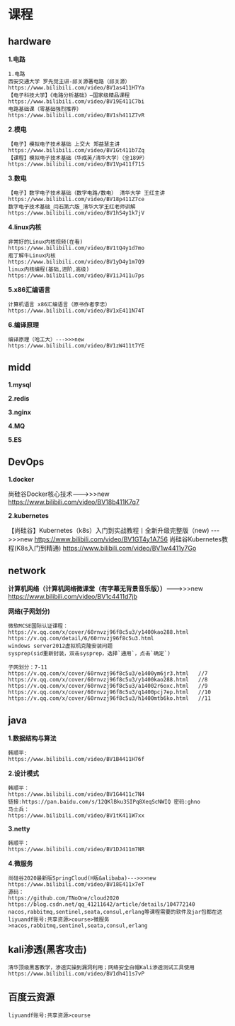 # 课程

## hardware 

**1.电路**

    1.电路
    西安交通大学 罗先觉主讲-邱关源著电路（邱关源）
    https://www.bilibili.com/video/BV1as411H7Ya
    【电子科技大学】《电路分析基础》—国家级精品课程
    https://www.bilibili.com/video/BV19E411C7bi
    电路基础课（零基础强烈推荐）
    https://www.bilibili.com/video/BV1sh411Z7vR

**2.模电**

    【电子】模拟电子技术基础 上交大 郑益慧主讲
    https://www.bilibili.com/video/BV1Gt411b7Zq
    【课程】模拟电子技术基础（华成英/清华大学）（全189P）
    https://www.bilibili.com/video/BV1Vp411f71S

**3.数电**

    【电子】数字电子技术基础（数字电路/数电） 清华大学 王红主讲
    https://www.bilibili.com/video/BV18p411Z7ce
    数字电子技术基础_闫石第六版_清华大学王红老师讲解
    https://www.bilibili.com/video/BV1hS4y1k7jV

**4.linux内核**

    非常好的Linux内核视频(在看)
    https://www.bilibili.com/video/BV1tQ4y1d7mo
    庖丁解牛Linux内核
    https://www.bilibili.com/video/BV1yD4y1m7Q9
    linux内核编程(基础,进阶,高级)
    https://www.bilibili.com/video/BV1iJ411u7ps

**5.x86汇编语言**

    计算机语言 x86汇编语言（原书作者李忠）
    https://www.bilibili.com/video/BV1xE411N74T

**6.编译原理**

    编译原理（哈工大）--->>>new
    https://www.bilibili.com/video/BV1zW411t7YE

## midd

**1.mysql**

**2.redis**

**3.nginx**

**4.MQ**

**5.ES**

## DevOps

**1.docker**

尚硅谷Docker核心技术--->>>new
https://www.bilibili.com/video/BV18b411K7q7

**2.kubernetes**

【尚硅谷】Kubernetes（k8s）入门到实战教程丨全新升级完整版（new) --->>>new
https://www.bilibili.com/video/BV1GT4y1A756
尚硅谷Kubernetes教程(K8s入门到精通)
https://www.bilibili.com/video/BV1w4411y7Go

## network

**计算机网络（计算机网络微课堂（有字幕无背景音乐版））**--->>>new
https://www.bilibili.com/video/BV1c4411d7jb
    
**网络(子网划分)**

    微软MCSE国际认证课程：
    https://v.qq.com/x/cover/60rnvzj96f8c5u3/y1400kao288.html 
    https://v.qq.com/detail/6/60rnvzj96f8c5u3.html 
    windows server2012虚拟机克隆安装问题 
    sysprep(sid重新封装，双击sysprep，选择`通用`，点击`确定`)
    
    子网划分：7-11
    https://v.qq.com/x/cover/60rnvzj96f8c5u3/e1400ym6jr3.html   //7
    https://v.qq.com/x/cover/60rnvzj96f8c5u3/y1400kao288.html   //8
    https://v.qq.com/x/cover/60rnvzj96f8c5u3/a14002r6oxc.html   //9
    https://v.qq.com/x/cover/60rnvzj96f8c5u3/q1400pcj7ep.html   //10
    https://v.qq.com/x/cover/60rnvzj96f8c5u3/h1400mtb6ko.html   //11

## java
**1.数据结构与算法**

    韩顺平:
    https://www.bilibili.com/video/BV1B4411H76f

**2.设计模式**

    韩顺平：
    https://www.bilibili.com/video/BV1G4411c7N4
    链接:https://pan.baidu.com/s/12QKlBku3SIPq8XeqScNWIQ 密码:ghno
    马士兵：
    https://www.bilibili.com/video/BV1tK411W7xx

**3.netty**

    韩顺平：
    https://www.bilibili.com/video/BV1DJ411m7NR

**4.微服务**

	尚硅谷2020最新版SpringCloud(H版&alibaba)--->>>new
	https://www.bilibili.com/video/BV18E411x7eT
	源码：
	https://github.com/TNoOne/cloud2020
	https://blog.csdn.net/qq_41211642/article/details/104772140
	nacos,rabbitmq,sentinel,seata,consul,erlang等课程需要的软件及jar包都在这
	liyuandf账号:共享资源>course>微服务>nacos,rabbitmq,sentinel,seata,consul,erlang


## kali渗透(黑客攻击)
    清华顶级黑客教学，渗透实操到漏洞利用；网络安全白帽Kali渗透测试工具使用
    https://www.bilibili.com/video/BV1dh411s7vP


## 百度云资源
    liyuandf账号:共享资源>course